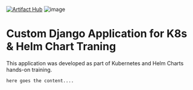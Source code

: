 [![Artifact Hub](https://img.shields.io/endpoint?url=https://artifacthub.io/badge/repository/large-systems-django)](https://artifacthub.io/packages/search?repo=large-systems-django) ![image](https://user-images.githubusercontent.com/12752516/221407164-3c8bf983-8f68-4a23-942e-96c1600a251c.png)
# Custom Django Application for K8s & Helm Chart Traning
This application was developed as part of Kubernetes and Helm Charts hands-on training.



```
here goes the content....
```

